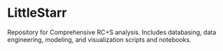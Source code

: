# LittleStarr
Repository for Comprehensive RC+S analysis. Includes databasing, data engineering, modeling, and visualization scripts and notebooks.
